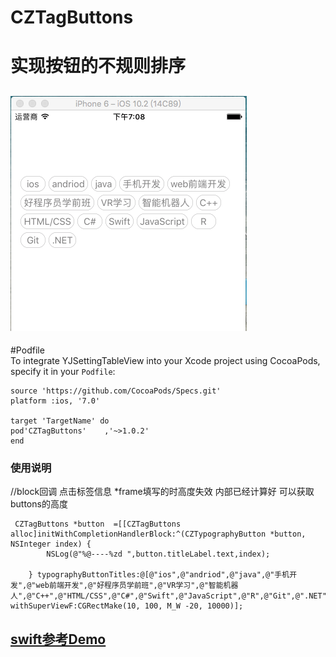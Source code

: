 # CZTagButtons
实现按钮的不规则排序
====  
![image](https://github.com/Czing/CZTagButtons/raw/master/czing_tag_btn.png)
-----

#Podfile</br>
To integrate YJSettingTableView into your Xcode project using CocoaPods, specify it in your `Podfile`:
```
source 'https://github.com/CocoaPods/Specs.git'
platform :ios, '7.0'

target 'TargetName' do
pod'CZTagButtons'    ,'~>1.0.2'
end
```
### 使用说明
//block回调 点击标签信息 *frame填写的时高度失效 内部已经计算好 可以获取buttons的高度
```
 CZTagButtons *button  =[[CZTagButtons alloc]initWithCompletionHandlerBlock:^(CZTypographyButton *button, NSInteger index) {
        NSLog(@"%@----%zd ",button.titleLabel.text,index);
        
    } typographyButtonTitles:@[@"ios",@"andriod",@"java",@"手机开发",@"web前端开发",@"好程序员学前班",@"VR学习",@"智能机器人",@"C++",@"HTML/CSS",@"C#",@"Swift",@"JavaScript",@"R",@"Git",@".NET"] withSuperViewF:CGRectMake(10, 100, M_W -20, 10000)];

```
 [swift参考Demo ](https://github.com/Czing/CZTagButtonsSwiftDemo) 
 ------- 
